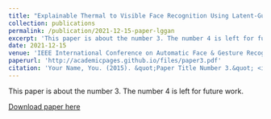 ```yaml
---
title: "Explainable Thermal to Visible Face Recognition Using Latent-Guided Generative Adversarial Network"
collection: publications
permalink: /publication/2021-12-15-paper-lggan
excerpt: 'This paper is about the number 3. The number 4 is left for future work.'
date: 2021-12-15
venue: 'IEEE International Conference on Automatic Face & Gesture Recognition (FG)'
paperurl: 'http://academicpages.github.io/files/paper3.pdf'
citation: 'Your Name, You. (2015). &quot;Paper Title Number 3.&quot; <i>Journal 1</i>. 1(3).'
---
```

This paper is about the number 3. The number 4 is left for future work.

[Download paper here](http://academicpages.github.io/files/paper3.pdf)
